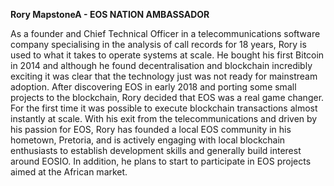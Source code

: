 **Rory MapstoneA - EOS NATION AMBASSADOR**

As a founder and Chief Technical Officer in a telecommunications software company specialising in the analysis of call records for 18 years, Rory is used to what it takes to operate systems at scale. He bought his first Bitcoin in 2014 and although he found decentralisation and blockchain incredibly exciting it was clear that the technology just was not ready for mainstream adoption. After discovering EOS in early 2018 and porting some small projects to the blockchain, Rory decided that EOS was a real game changer. For the first time it was possible to execute blockchain transactions almost instantly at scale. With his exit from the telecommunications and driven by his passion for EOS, Rory has founded a local EOS community in his hometown, Pretoria, and is actively engaging with local blockchain enthusiasts to establish development skills and generally build interest around EOSIO. In addition, he plans to start to participate in EOS projects aimed at the African market.